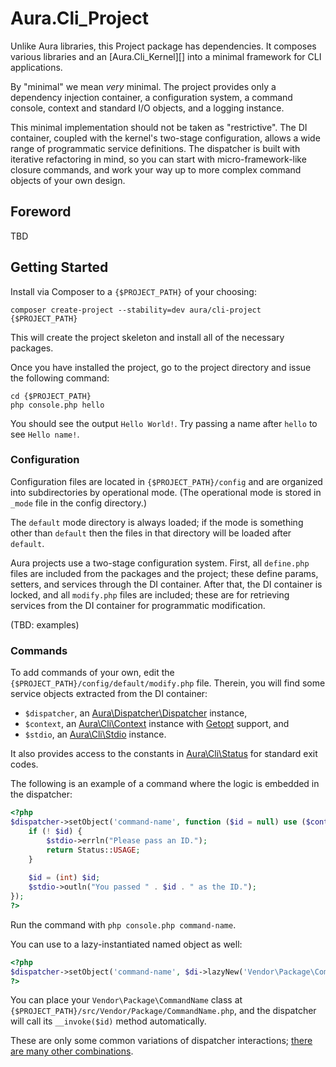 # Aura.Cli_Project

Unlike Aura libraries, this Project package has dependencies. It composes
various libraries and an [Aura.Cli_Kernel][] into a minimal framework for
CLI applications.

By "minimal" we mean *very* minimal. The project provides only a dependency
injection container, a configuration system, a command console, context and
standard I/O objects, and a logging instance.

This minimal implementation should not be taken as "restrictive". The DI
container, coupled with the kernel's two-stage configuration, allows a wide
range of programmatic service definitions. The dispatcher is built with
iterative refactoring in mind, so you can start with micro-framework-like
closure commands, and work your way up to more complex command objects of your
own design.

## Foreword

TBD

## Getting Started

Install via Composer to a `{$PROJECT_PATH}` of your choosing:

    composer create-project --stability=dev aura/cli-project {$PROJECT_PATH}
    
This will create the project skeleton and install all of the necessary
packages.

Once you have installed the project, go to the project directory and issue
the following command:

    cd {$PROJECT_PATH}
    php console.php hello

You should see the output `Hello World!`. Try passing a name after `hello` to
see `Hello name!`.


### Configuration

Configuration files are located in `{$PROJECT_PATH}/config` and are organized
into subdirectories by operational mode.  (The operational mode is stored in
`_mode` file in the config directory.)

The `default` mode directory is always loaded; if the mode is something other
than `default` then the files in that directory will be loaded after `default`.

Aura projects use a two-stage configuration system.  First, all `define.php`
files are included from the packages and the project; these define params,
setters, and services through the DI container. After that, the DI container
is locked, and all `modify.php` files are included; these are for retrieving
services from the DI container for programmatic modification.

(TBD: examples)

### Commands

To add commands of your own, edit the
`{$PROJECT_PATH}/config/default/modify.php` file. Therein, you will find some
service objects extracted from the DI container:

- `$dispatcher`, an [Aura\Dispatcher\Dispatcher][] instance,
- `$context`, an [Aura\Cli\Context][] instance with [Getopt][] support, and
- `$stdio`, an [Aura\Cli\Stdio][] instance.

[Aura\Dispatcher\Dispatcher]: https://github.com/auraphp/Aura.Dispatcher/tree/develop-2
[Aura\Cli\Context]: https://github.com/auraphp/Aura.Cli/tree/develop-2#context-discovery
[Getopt]: https://github.com/auraphp/Aura.Cli/tree/develop-2#getopt-support
[Aura\Cli\Stdio]: https://github.com/auraphp/Aura.Cli/tree/develop-2#standard-inputoutput-streams

It also provides access to the constants in [Aura\Cli\Status][] for standard
exit codes.

[Aura\Cli\Status]: https://github.com/auraphp/Aura.Cli/tree/develop-2#exit-codes

The following is an example of a command where the logic is embedded in the
dispatcher:

```php
<?php
$dispatcher->setObject('command-name', function ($id = null) use ($context, $stdio) {
    if (! $id) {
        $stdio->errln("Please pass an ID.");
        return Status::USAGE;
    }
    
    $id = (int) $id;
    $stdio->outln("You passed " . $id . " as the ID.");
});
?>
```

Run the command with `php console.php command-name`.

You can use to a lazy-instantiated named object as well:

```php
<?php
$dispatcher->setObject('command-name', $di->lazyNew('Vendor\Package\CommandName'));
?>
```

You can place your `Vendor\Package\CommandName` class at
`{$PROJECT_PATH}/src/Vendor/Package/CommandName.php`, and the dispatcher will
call its `__invoke($id)` method automatically.

These are only some common variations of dispatcher interactions;
[there are many other combinations][].

[there are many other combinations]: https://github.com/auraphp/Aura.Dispatcher/tree/develop-2#refactoring-to-architecture-changes
